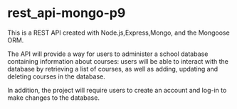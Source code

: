 # rest_api-mongo-p9
This is a REST API created with Node.js,Express,Mongo, and the Mongoose ORM. 

The API will provide a way for users to administer a school database containing information about courses: users will be able to interact with the database by retrieving a list of courses, as well as adding, updating and deleting courses in the database. 

In addition, the project will require users to create an account and log-in to make changes to the database. 
